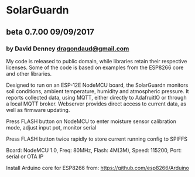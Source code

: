 # SolarGuardn

## beta 0.7.00 09/09/2017

### by David Denney <dragondaud@gmail.com>

My code is released to public domain, while libraries retain their respective licenses. Some of the code is based on examples from the ESP8266 core and other libraries.

Designed to run on an ESP-12E NodeMCU board, the SolarGuardn monitors soil conditions,
ambient temperature, humidity and atmospheric pressure. It reports collected data,
using MQTT, either directly to AdafruitIO or through a local MQTT broker. Webserver
provides direct access to current data, as well as firmware updating.

Press FLASH button on NodeMCU to enter moisture sensor calibration mode, adjust input pot, monitor serial

Press FLASH button twice rapidly to store current running config to SPIFFS

Board: NodeMCU 1.0, Freq: 80MHz, Flash: 4M(3M), Speed: 115200, Port: serial or OTA IP

Install Arduino core for ESP8266 from: https://github.com/esp8266/Arduino
